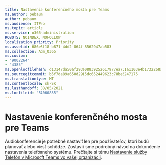 ```yaml
---
title: Nastavenie konferenčného mosta pre Teams
ms.author: pebaum
author: pebaum
ms.audience: ITPro
ms.topic: article
ms.service: o365-administration
ROBOTS: NOINDEX, NOFOLLOW
localization_priority: Priority
ms.assetid: 686e8f18-b871-4dd2-864f-8562947ab583
ms.collection: Adm_O365
ms.custom:
- "9002264"
- "4385"
ms.openlocfilehash: d13147da50af293e08839252617977ea731a1103e4b1732268aff645721d5f73
ms.sourcegitcommit: b5f7da89a650d2915dc652449623c78be6247175
ms.translationtype: MT
ms.contentlocale: sk-SK
ms.lasthandoff: 08/05/2021
ms.locfileid: "54060835"
---
```

# <a name="set-up-a-conferencing-bridge-for-teams"></a>Nastavenie konferenčného mosta pre Teams

Audiokonferencie je potrebné nastaviť len pre používateľov, ktorí budú plánovať alebo viesť schôdze. Zostavili sme podrobný návod na dokončenie nastavenia telefónneho systému. Prečítajte si tému [Nastavenie služby Telefón v Microsoft Teams vo vašej organizácii](https://docs.microsoft.com/MicrosoftTeams/phone-number-calling-plans/port-order-overview).
